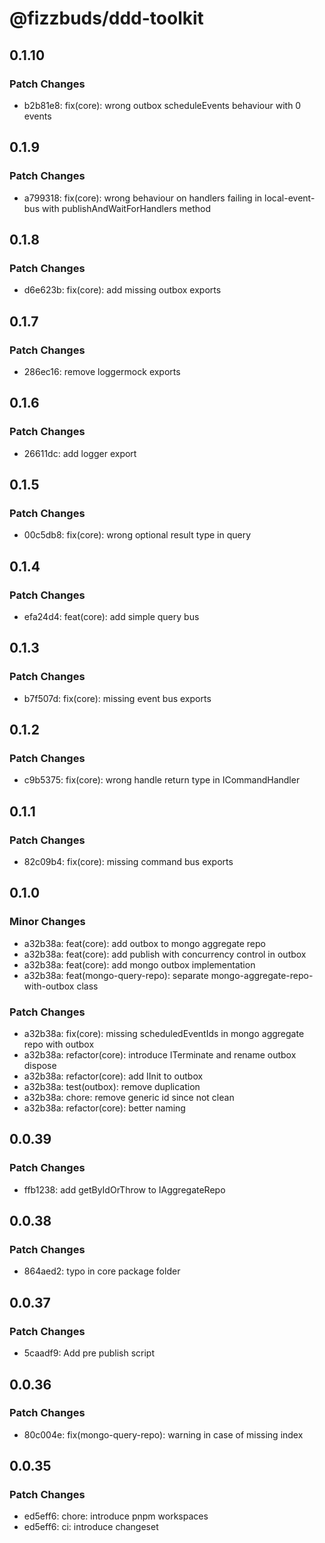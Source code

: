 # @fizzbuds/ddd-toolkit

## 0.1.10

### Patch Changes

- b2b81e8: fix(core): wrong outbox scheduleEvents behaviour with 0 events

## 0.1.9

### Patch Changes

- a799318: fix(core): wrong behaviour on handlers failing in local-event-bus with publishAndWaitForHandlers method

## 0.1.8

### Patch Changes

- d6e623b: fix(core): add missing outbox exports

## 0.1.7

### Patch Changes

- 286ec16: remove loggermock exports

## 0.1.6

### Patch Changes

- 26611dc: add logger export

## 0.1.5

### Patch Changes

- 00c5db8: fix(core): wrong optional result type in query

## 0.1.4

### Patch Changes

- efa24d4: feat(core): add simple query bus

## 0.1.3

### Patch Changes

- b7f507d: fix(core): missing event bus exports

## 0.1.2

### Patch Changes

- c9b5375: fix(core): wrong handle return type in ICommandHandler

## 0.1.1

### Patch Changes

- 82c09b4: fix(core): missing command bus exports

## 0.1.0

### Minor Changes

- a32b38a: feat(core): add outbox to mongo aggregate repo
- a32b38a: feat(core): add publish with concurrency control in outbox
- a32b38a: feat(core): add mongo outbox implementation
- a32b38a: feat(mongo-query-repo): separate mongo-aggregate-repo-with-outbox class

### Patch Changes

- a32b38a: fix(core): missing scheduledEventIds in mongo aggregate repo with outbox
- a32b38a: refactor(core): introduce ITerminate and rename outbox dispose
- a32b38a: refactor(core): add IInit to outbox
- a32b38a: test(outbox): remove duplication
- a32b38a: chore: remove generic id since not clean
- a32b38a: refactor(core): better naming

## 0.0.39

### Patch Changes

- ffb1238: add getByIdOrThrow to IAggregateRepo

## 0.0.38

### Patch Changes

- 864aed2: typo in core package folder

## 0.0.37

### Patch Changes

- 5caadf9: Add pre publish script

## 0.0.36

### Patch Changes

- 80c004e: fix(mongo-query-repo): warning in case of missing index

## 0.0.35

### Patch Changes

- ed5eff6: chore: introduce pnpm workspaces
- ed5eff6: ci: introduce changeset
